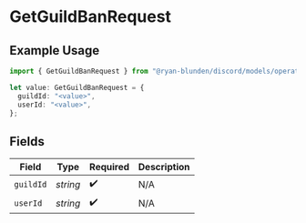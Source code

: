 # GetGuildBanRequest

## Example Usage

```typescript
import { GetGuildBanRequest } from "@ryan-blunden/discord/models/operations";

let value: GetGuildBanRequest = {
  guildId: "<value>",
  userId: "<value>",
};
```

## Fields

| Field              | Type               | Required           | Description        |
| ------------------ | ------------------ | ------------------ | ------------------ |
| `guildId`          | *string*           | :heavy_check_mark: | N/A                |
| `userId`           | *string*           | :heavy_check_mark: | N/A                |